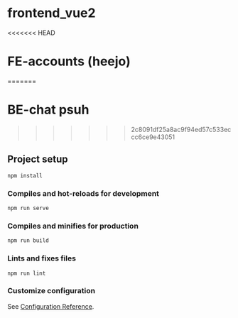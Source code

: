 # frontend_vue2
<<<<<<< HEAD
# FE-accounts (heejo)
=======
# BE-chat psuh
>>>>>>> 2c8091df25a8ac9f94ed57c533eccc6ce9e43051
## Project setup
```
npm install
```

### Compiles and hot-reloads for development
```
npm run serve
```

### Compiles and minifies for production
```
npm run build
```

### Lints and fixes files
```
npm run lint
```

### Customize configuration
See [Configuration Reference](https://cli.vuejs.org/config/).
